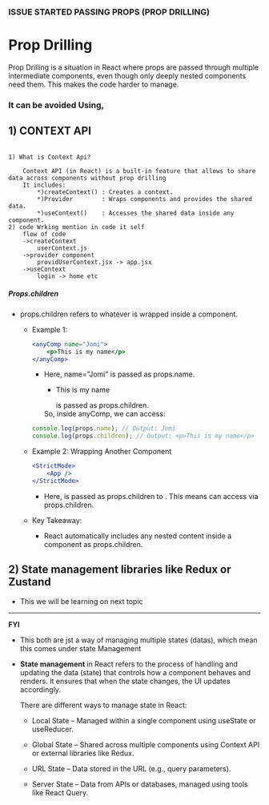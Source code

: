 ### ISSUE STARTED PASSING PROPS (**PROP DRILLING**)

# Prop Drilling
Prop Drilling is a situation in React where props are passed through multiple intermediate components, even though only deeply nested components need them. This makes the code harder to manage. 

### It can be avoided Using,  

## 1) CONTEXT API

###### 
    1) What is Context Api?  

        Context API (in React) is a built-in feature that allows to share data across components without prop drilling
        It includes:
            *)createContext() : Creates a context.
            *)Provider        : Wraps components and provides the shared data.
            *)useContext()    : Accesses the shared data inside any component. 
    2) code Wrking mention in code it self 
        flow of code 
        ->createContext
            userContext.js 
        ->provider component 
            providUserContext.jsx -> app.jsx 
        ->useContext 
            login -> home etc 

##### Props.children
* props.children refers to whatever is wrapped inside a component.
    * Example 1:
        ``` jsx
        <anyComp name="Jomi"> 
            <p>This is my name</p> 
        </anyComp>
        ```
        * Here, name="Jomi" is passed as props.name.
            - <p>This is my name</p> is passed as props.children.
            So, inside anyComp, we can access:

        ```jsx
        console.log(props.name); // Output: Jomi
        console.log(props.children); // Output: <p>This is my name</p>
        ```

    * Example 2: Wrapping Another Component
        ```jsx
        <StrictMode> 
            <App /> 
        </StrictMode>
        ```
        * Here, <App /> is passed as props.children to <StrictMode>.
        This means <StrictMode> can access <App /> via props.children.
    * Key Takeaway:
        - React automatically includes any nested content inside a component as props.children.

    
## 2) State management libraries like Redux or Zustand
* This we will be learning on next topic

---
**FYI**
* This both  are jst a way of managing multiple states (datas), which mean this comes under state Management 

- **State management** in React refers to the process of handling and updating the data (state) that controls how a component behaves and renders. It ensures that when the state changes, the UI updates accordingly.

    There are different ways to manage state in React:
    - Local State – Managed within a single component using useState or useReducer.

    - Global State – Shared across multiple components using Context API or external libraries like Redux.

    - URL State – Data stored in the URL (e.g., query parameters).

    - Server State – Data from APIs or databases, managed using tools like React Query.

